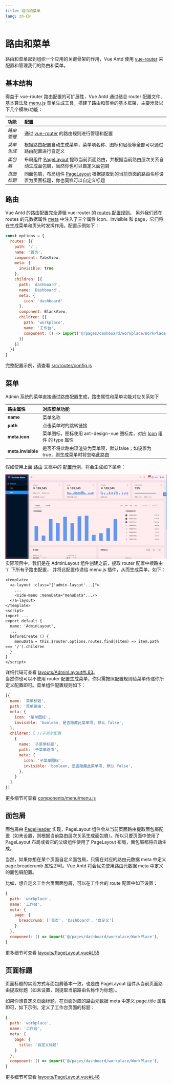 ```yaml
---
title: 路由和菜单
lang: zh-CN
---
```

# 路由和菜单
路由和菜单起到组织一个应用的关键骨架的作用，Vue Antd 使用 [vue-router](https://router.vuejs.org/zh/) 来配置和管理我们的路由和菜单。
## 基本结构
得益于 vue-router 路由配置的可扩展性，Vue Antd 通过结合 router 配置文件、基本算法及 [menu.js](https://e.coding.net/y1252432332/ziyanxiangmu/vue-antd-admin.git/blob/master/src/components/menu/menu.js) 菜单生成工具，搭建了路由和菜单的基本框架，主要涉及以下几个模块/功能：

|功能        |配置                            |
|:----------|:-------------------------------|
|*路由管理*  |通过 [vue-router](https://router.vuejs.org/zh/) 的路由规则进行管理和配置|
|*菜单生成*  |根据路由配置自动生成菜单，菜单项名称、图标和层级等全部可以通过路由配置进行自定义|
|*面包屑*    |布局组件 [PageLayout](https://e.coding.net/y1252432332/ziyanxiangmu/vue-antd-admin.git/blob/master/src/layouts/PageLayout.vue) 提取当前页面路由，并根据当前路由层次关系自动生成面包屑，当然你也可以自定义面包屑|
|*页面标题*  |同面包屑，布局组件 [PageLayout](https://e.coding.net/y1252432332/ziyanxiangmu/vue-antd-admin.git/blob/master/src/layouts/PageLayout.vue) 根据提取到的当前页面的路由名称设置为页面标题，你也同样可以自定义标题|

## 路由
Vue Antd 的路由配置完全遵循 vue-router 的 [routes 配置规则](https://router.vuejs.org/zh/api/#routes)。
另外我们还在 routes 的元数据属性 [meta](https://router.vuejs.org/zh/guide/advanced/meta.html#%E8%B7%AF%E7%94%B1%E5%85%83%E4%BF%A1%E6%81%AF) 中注入了三个属性 icon、invisible 和 page，它们将在生成菜单和页头时发挥作用。配置示例如下：
```js {7,13}
const options = {
  routes: [{
    path: '/',
    name: '首页',
    component: TabsView,
    meta: {
      invisible: true
    },
    children: [{
      path: 'dashboard',
      name: 'Dashboard',
      meta: {
        icon: 'dashboard'
      },
      component: BlankView,
      children: [{
        path: 'workplace',
        name: '工作台',
        component: () => import('@/pages/dashboard/workplace/WorkPlace'),
      }]
    }]
  }]
}
```
完整配置示例，请查看 [src/router/config.js](https://e.coding.net/y1252432332/ziyanxiangmu/vue-antd-admin.git/blob/master/src/router/config.js)

## 菜单
Admin 系统的菜单直接通过路由配置生成，路由属性和菜单功能对应关系如下

|路由属性|对应菜单功能|
|:-----------------|:-------|
|**name**          |菜单名称 |
|**path**          |点击菜单时的跳转链接|
|**meta.icon**     |菜单图标，图标使用 ant-design-vue 图标库，对应 [Icon](https://www.antdv.com/components/icon-cn/#API) 组件 的 type 属性|  
|**meta.invisible**|是否不将此路由项渲染为菜单项，默认false；如设置为 true，则生成菜单时将忽略此路由|

假如使用上面 [路由](#路由) 文档中的 [配置示例](#路由)，将会生成如下菜单：

![menu-demo](../assets/menu-demo.png)
实际项目中，我们是在 AdminLayout 组件创建之前，提取 router 配置中根路由 '/' 下所有子路由配置，
并将此配置传递给 menu.js 插件，从而生成菜单。如下：
```vue {4,12,13,14}
<template>
  <a-layout :class="['admin-layout'...]">
    ...
    <side-menu :menuData="menuData".../>
  </a-layout>
</template>
<script>
import ...
export default {
  name: 'AdminLayout',
  ...
  beforeCreate () {
    menuData = this.$router.options.routes.find((item) => item.path === '/').children
  }
}
</script>
```
详细代码可查看 [layouts/AdminLayout#L83](https://e.coding.net/y1252432332/ziyanxiangmu/vue-antd-admin.git/blob/master/src/layouts/AdminLayout.vue#L83)。  
当然你也可以不使用 router 配置生成菜单，你只需按照配置规则给菜单传递你所定义配置即可。菜单组件配置规则如下：
```jsx {}
[{
  name: '菜单标题',
  path: '菜单路由',
  meta: {
    icon: '菜单图标',
    invisible: 'boolean, 是否隐藏此菜单项, 默认 false',
  },
  children: [ //子菜单配置
    {
      name: '子菜单标题',
      path: '子菜单路由',
      meta: {
        icon: '子菜单图标',
        invisible: 'boolean, 是否隐藏此菜单项, 默认 false',
      },
    }
  ]
}]
```
更多细节可查看 [components/menu/menu.js](https://e.coding.net/y1252432332/ziyanxiangmu/vue-antd-admin.git/blob/master/src/components/menu/menu.js)

## 面包屑
面包屑由 [PageHeader](https://e.coding.net/y1252432332/ziyanxiangmu/vue-antd-admin.git/blob/master/src/components/page/PageHeader.vue) 实现，PageLayout 组件会从当前页面路由提取面包屑配置（如未设置，则根据当前路由层次关系生成面包屑）。所以只要页面中使用了 PageLayout 布局或者它的父级组件使用了 PageLayout 布局，面包屑都将自动生成。  

当然，如果你想在某个页面自定义面包屑，只需在对应的路由元数据 meta 中定义 page.breadcrumb 属性即可。Vue Antd 将会优先使用路由元数据 meta 中定义的面包屑配置。  

比如，想自定义工作台页面面包屑，可以在工作台的 route 配置中如下设置：
```jsx {5,6,7}
{
  path: 'workplace',
  name: '工作台',
  meta: {
    page: {
      breadcrumb: ['首页', 'Dashboard', '自定义']
    }
  },
  component: () => import('@/pages/dashboard/workplace/WorkPlace'),
}
```
更多细节可查看 [layouts/PageLayout.vue#L55](https://e.coding.net/y1252432332/ziyanxiangmu/vue-antd-admin.git/blob/master/src/layouts/PageLayout.vue#L55)
## 页面标题
页面标题的实现方式与面包屑基本一致，也是由 PageLayout 组件从当前页面路由提取标题（如未设置，则提取当前路由名称作为标题）。 
 
如果你想自定义页面标题，在页面对应的路由元数据 meta 中定义 page.title 属性即可，如下示例，定义了工作台页面的标题：
```jsx {5,6,7}
{
  path: 'workplace',
  name: '工作台',
  meta: {
    page: {
      title: '自定义标题'
    }
  },
  component: () => import('@/pages/dashboard/workplace/WorkPlace'),
}
```
更多细节可查看 [layouts/PageLayout.vue#L48](https://e.coding.net/y1252432332/ziyanxiangmu/vue-antd-admin.git/blob/master/src/layouts/PageLayout.vue#L48)
